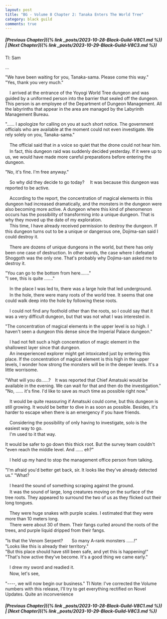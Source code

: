 ```yaml
---
layout: post
title: "BG - Volume 8 Chapter 2: Tanaka Enters The World Tree"
category: black guild
comments: true
---
```


##### [Previous Chapter]({% link _posts/2023-10-28-Black-Guild-V8C1.md %}) \| [Next Chapter]({% link _posts/2023-10-29-Black-Guild-V8C3.md %})



Tl: Sam

…


"We have been waiting for you, Tanaka-sama. Please come this way."   
"Yes, thank you very much."

　I arrived at the entrance of the Yoyogi World Tree dungeon and was guided by a uniformed person into the barrier that sealed off the dungeon.   
This person is an employee of the Department of Dungeon Management. All the labyrinths that appear in the area are managed by the Labyrinth Management Bureau.

"...... I apologize for calling on you at such short notice. The government officials who are available at the moment could not even investigate. We rely solely on you, Tanaka-sama."
<!--more-->

　The official said that in a voice so quiet that the drone could not hear him.   
　In fact, this dungeon raid was suddenly decided yesterday. If it were up to us, we would have made more careful preparations before entering the dungeon.

"No, it's fine. I'm free anyway."

　So why did they decide to go today?
　It was because this dungeon was reported to be active.

　According to the report, the concentration of magical elements in this dungeon had increased dramatically, and the monsters in the dungeon were also becoming more active. A dungeon where this kind of phenomenon occurs has the possibility of transforming into a unique dungeon. That is why they moved up the date of my exploration.   
　This time, I have already received permission to destroy the dungeon. If this dungeon turns out to be a unique or dangerous one, Dojima-san said I could destroy it.

　There are dozens of unique dungeons in the world, but there has only been one case of destruction. In other words, the case where I defeated Shoggoth was the only one. That's probably why Dojima-san asked me to destroy it.

"You can go to the bottom from here......."   
"I see, this is quite ......."

　In the place I was led to, there was a large hole that led underground.   
　In the hole, there were many roots of the world tree. It seems that one could walk deep into the hole by following these roots.

　I could not find any foothold other than the roots, so I could say that it was a very difficult dungeon, but that was not what I was interested in.

"The concentration of magical elements in the upper level is so high. I haven't seen a dungeon this dense since the Imperial Palace dungeon."

　I had not felt such a high concentration of magic element in the shallowest layer since that dungeon.   
　An inexperienced explorer might get intoxicated just by entering this place. If the concentration of magical element is this high in the upper levels, I wonder how strong the monsters will be in the deeper levels. It's a little worrisome.

"What will you do......?　It was reported that Chief Amatsuki would be available in the evening. We can wait for that and then do the investigation."   
"No, ...... it's fine. I'd like to save as much time as possible right now."

　It would be quite reassuring if Amatsuki could come, but this dungeon is still growing. It would be better to dive in as soon as possible. Besides, it's harder to escape when there is an emergency if you have friends.

  <div data-nat="424166"></div>

　Considering the possibility of only having to investigate, solo is the easiest way to go.   
　I'm used to it that way.

It would be safer to go down this thick root. But the survey team couldn't "even reach the middle level. And ...... eh?"

　I held up my hand to stop the management office person from talking.

"I'm afraid you'd better get back, sir. It looks like they've already detected us."
"What?

　I heard the sound of something scraping against the ground.   
　It was the sound of large, long creatures moving on the surface of the tree roots. They appeared to surround the two of us as they flicked out their long tongues.

　They were huge snakes with purple scales. I estimated that they were more than 10 meters long.   
　There were about 30 of them. Their fangs curled around the roots of the trees, and purple liquid dripped from their fangs.

"Is that the Venom Serpent?　　So many A-rank monsters ......!"   
"Looks like this is already their territory."   
"But this place should have still been safe, and yet this is happening!"   
"That's how active they've become. It's a good thing we came early."

　I drew my sword and readied it.   
　Now, let's see,

"----, we will now begin our business."
Tl Note: I've corrected the Volume numbers with this release, I'll try to get everything rectified on Novel Updates. Quite an inconvenience



##### [Previous Chapter]({% link _posts/2023-10-28-Black-Guild-V8C1.md %}) \| [Next Chapter]({% link _posts/2023-10-29-Black-Guild-V8C3.md %})

